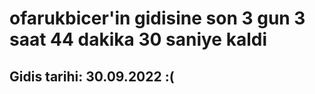 # ofarukbicer'in gidisine son 3 gun 3 saat 44 dakika 30 saniye kaldi

## Gidis tarihi: 30.09.2022 :(